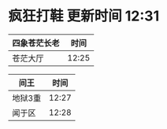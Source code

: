 # 疯狂打鞋 更新时间 12:31

| 四象苍茫长老   | 时间    |
|--------|-------|
| 苍茫大厅 | 12:25 |

| 间王   | 时间    |
|--------|-------|
| 地狱3重 | 12:27 |
| 闻于区 | 12:28 |